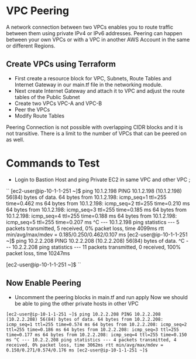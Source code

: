 # VPC Peering
A network connection between two VPCs enables you to route traffic between them using private IPv4 or IPv6 addresses. Peering can happen between your own VPCs or with a VPC in another AWS Account in the same or different Regions.

## Create VPCs using Terraform

- First create a resource block for VPC, Subnets, Route Tables and Internet Gateway in our main.tf file in the networking module.
- Next create Internet Gateway and attach it to VPC and adjust the route tables of the Public Subnet
- Create two VPCs VPC-A and VPC-B
- Peer the VPCs
- Modify Route Tables 

Peering Connection is not possible with overlapping CIDR blocks and it is not transitive. There is a limit to the number of VPCs that can be peered on as well.

# Commands to Test 

- Login to Bastion Host and ping Private EC2 in same VPC and other VPC ;  




``
[ec2-user@ip-10-1-1-251 ~]$ ping 10.1.2.198
PING 10.1.2.198 (10.1.2.198) 56(84) bytes of data.
64 bytes from 10.1.2.198: icmp_seq=1 ttl=255 time=0.462 ms
64 bytes from 10.1.2.198: icmp_seq=2 ttl=255 time=0.210 ms
64 bytes from 10.1.2.198: icmp_seq=3 ttl=255 time=0.185 ms
64 bytes from 10.1.2.198: icmp_seq=4 ttl=255 time=0.188 ms
64 bytes from 10.1.2.198: icmp_seq=5 ttl=255 time=0.207 ms
^C
--- 10.1.2.198 ping statistics ---
5 packets transmitted, 5 received, 0% packet loss, time 4099ms
rtt min/avg/max/mdev = 0.185/0.250/0.462/0.107 ms
[ec2-user@ip-10-1-1-251 ~]$ ping 10.2.2.208
PING 10.2.2.208 (10.2.2.208) 56(84) bytes of data.
^C
--- 10.2.2.208 ping statistics ---
11 packets transmitted, 0 received, 100% packet loss, time 10247ms

[ec2-user@ip-10-1-1-251 ~]$ 
``

## Now Enable Peering 
- Uncomment the peering blocks in main.tf and run apply
Now we should be able to ping the other private hosts in other VPC

``
[ec2-user@ip-10-1-1-251 ~]$ ping 10.2.2.208
PING 10.2.2.208 (10.2.2.208) 56(84) bytes of data.
64 bytes from 10.2.2.208: icmp_seq=1 ttl=255 time=0.574 ms
64 bytes from 10.2.2.208: icmp_seq=2 ttl=255 time=0.186 ms
64 bytes from 10.2.2.208: icmp_seq=3 ttl=255 time=0.177 ms
64 bytes from 10.2.2.208: icmp_seq=4 ttl=255 time=0.150 ms
^C
--- 10.2.2.208 ping statistics ---
4 packets transmitted, 4 received, 0% packet loss, time 3062ms
rtt min/avg/max/mdev = 0.150/0.271/0.574/0.176 ms
[ec2-user@ip-10-1-1-251 ~]$ 
``
